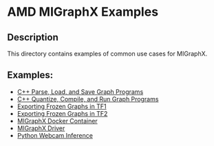 # AMD MIGraphX Examples

## Description
This directory contains examples of common use cases for MIGraphX.

## Examples:
- [C++ Parse, Load, and Save Graph Programs](./parse_load_save)
- [C++ Quantize, Compile, and Run Graph Programs]()
- [Exporting Frozen Graphs in TF1](./export_frozen_graph_tf1)
- [Exporting Frozen Graphs in TF2](./export_frozen_graph_tf2)
- [MIGraphX Docker Container](./migraphx_docker)
- [MIGraphX Driver](./migraphx_driver)
- [Python Webcam Inference](./python_interface)
